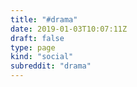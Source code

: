 ```yaml
---
title: "#drama"
date: 2019-01-03T10:07:11Z
draft: false
type: page
kind: "social"
subreddit: "drama"
---
```

